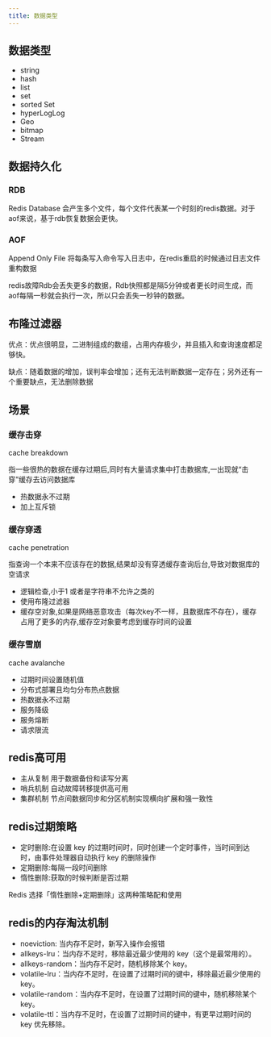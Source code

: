 ```yaml
---
title: 数据类型
---
```

## 数据类型
- string
- hash
- list
- set
- sorted Set
- hyperLogLog
- Geo
- bitmap
- Stream
## 数据持久化
### RDB
Redis Database
会产生多个文件，每个文件代表某一个时刻的redis数据。对于aof来说，基于rdb恢复数据会更快。
### AOF
Append Only File
将每条写入命令写入日志中，在redis重启的时候通过日志文件重构数据

redis故障Rdb会丢失更多的数据，Rdb快照都是隔5分钟或者更长时间生成，而aof每隔一秒就会执行一次，所以只会丢失一秒钟的数据。

## 布隆过滤器

优点：优点很明显，二进制组成的数组，占用内存极少，并且插入和查询速度都足够快。

缺点：随着数据的增加，误判率会增加；还有无法判断数据一定存在；另外还有一个重要缺点，无法删除数据


## 场景
###  缓存击穿
cache breakdown

指一些很热的数据在缓存过期后,同时有大量请求集中打击数据库,一出现就“击穿”缓存去访问数据库

- 热数据永不过期
- 加上互斥锁
### 缓存穿透
cache penetration

指查询一个本来不应该存在的数据,结果却没有穿透缓存查询后台,导致对数据库的空请求

- 逻辑检查,小于1 或者是字符串不允许之类的
- 使用布隆过滤器
- 缓存空对象,如果是网络恶意攻击（每次key不一样，且数据库不存在），缓存占用了更多的内存,缓存空对象要考虑到缓存时间的设置

### 缓存雪崩
cache avalanche

- 过期时间设置随机值
- 分布式部署且均匀分布热点数据
- 热数据永不过期
- 服务降级
- 服务熔断
- 请求限流
## redis高可用
- 主从复制 用于数据备份和读写分离
- 哨兵机制 自动故障转移提供高可用
- 集群机制 节点间数据同步和分区机制实现横向扩展和强一致性
## redis过期策略
- 定时删除:在设置 key 的过期时间时，同时创建一个定时事件，当时间到达时，由事件处理器自动执行 key 的删除操作
- 定期删除:每隔一段时间删除
- 惰性删除:获取的时候判断是否过期

Redis 选择「惰性删除+定期删除」这两种策略配和使用

## redis的内存淘汰机制
- noeviction: 当内存不足时，新写入操作会报错
- allkeys-lru：当内存不足时，移除最近最少使用的 key（这个是最常用的）。
- allkeys-random：当内存不足时，随机移除某个 key。
- volatile-lru：当内存不足时，在设置了过期时间的键中，移除最近最少使用的 key。
- volatile-random：当内存不足时，在设置了过期时间的键中，随机移除某个 key。
- volatile-ttl：当内存不足时，在设置了过期时间的键中，有更早过期时间的 key 优先移除。